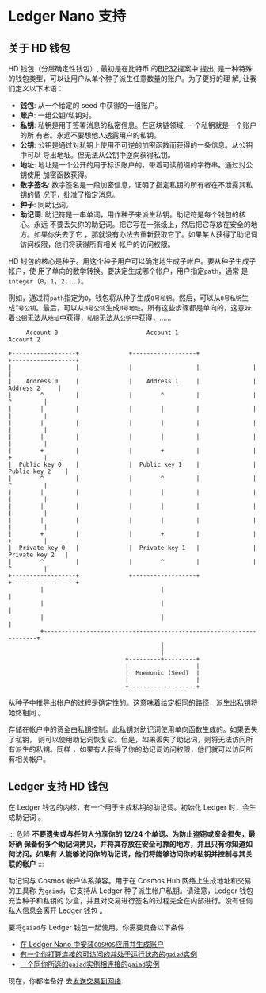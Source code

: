 <!-- markdown-link-check-disable -->

# Ledger Nano 支持

## 关于 HD 钱包

HD 钱包（分层确定性钱包）, 最初是在比特币
的[BIP32](https://github.com/bitcoin/bips/blob/master/bip-0032.mediawiki)提案中
提出, 是一种特殊的钱包类型，可以让用户从单个种子派生任意数量的账户。为了更好的理
解, 让我们定义以下术语：

*   **钱包**: 从一个给定的 seed 中获得的一组账户。
*   **账户**: 一组公钥/私钥对。
*   **私钥**: 私钥是用于签署消息的私密信息。在区块链领域, 一个私钥就是一个账户的所
    有者。永远不要想他人透露用户的私钥。
*   **公钥**: 公钥是通过对私钥上使用不可逆的加密函数而获得的一条信息。从公钥中可以
    导出地址。但无法从公钥中逆向获得私钥。
*   **地址**: 地址是一个公开的用于标识账户的，带着可读前缀的字符串。通过对公钥使用
    加密函数获得。
*   **数字签名**: 数字签名是一段加密信息，证明了指定私钥的所有者在不泄露其私钥的情
    况下，批准了指定消息。
*   **种子**: 同助记词。
*   **助记词**: 助记符是一串单词，用作种子来派生私钥。助记符是每个钱包的核心。永远
    不要丢失你的助记词。把它写在一张纸上，然后把它存放在安全的地方。如果你失去了它
    ，那就没有办法去重新获取它了。如果某人获得了助记词访问权限，他们将获得所有相关
    帐户的访问权限。

HD 钱包的核心是种子。用这个种子用户可以确定地生成子帐户。要从种子生成子帐户，使
用了单向的数学转换。要决定生成哪个帐户，用户指定`path`，通常
是`integer`（`0`，`1`，`2`，...）。

例如，通过将`path`指定为`0`，钱包将从种子生成`0号私钥`。然后，可以从`0号私钥`生
成“`号公钥`。最后，可以从`0号公钥`生成`0号地址`。所有这些步骤都是单向的，这意味
着`公钥`无法从`地址`中获得，`私钥`无法从`公钥`中获得，......

         Account 0                         Account 1                         Account 2

    +------------------+              +------------------+               +------------------+
    |                  |              |                  |               |                  |
    |    Address 0     |              |    Address 1     |               |    Address 2     |
    |        ^         |              |        ^         |               |        ^         |
    |        |         |              |        |         |               |        |         |
    |        |         |              |        |         |               |        |         |
    |        |         |              |        |         |               |        |         |
    |        +         |              |        +         |               |        +         |
    |  Public key 0    |              |  Public key 1    |               |  Public key 2    |
    |        ^         |              |        ^         |               |        ^         |
    |        |         |              |        |         |               |        |         |
    |        |         |              |        |         |               |        |         |
    |        |         |              |        |         |               |        |         |
    |        +         |              |        +         |               |        +         |
    |  Private key 0   |              |  Private key 1   |               |  Private key 2   |
    |        ^         |              |        ^         |               |        ^         |
    +------------------+              +------------------+               +------------------+
             |                                 |                                  |
             |                                 |                                  |
             |                                 |                                  |
             +--------------------------------------------------------------------+
                                               |
                                               |
                                     +---------+---------+
                                     |                   |
                                     |  Mnemonic (Seed)  |
                                     |                   |
                                     +-------------------+

从种子中推导出帐户的过程是确定性的。这意味着给定相同的路径，派生出私钥将始终相同
。

存储在帐户中的资金由私钥控制。此私钥对助记词使用单向函数生成的。如果丢失了私钥，
则可以使用助记词恢复它。但是，如果丢失了助记词，则将无法访问所有派生的私钥。同样
，如果有人获得了你的助记词访问权限，他们就可以访问所有相关帐户。

## Ledger 支持 HD 钱包

在 Ledger 钱包的内核，有一个用于生成私钥的助记词。初始化 Ledger 时，会生成助记词
。

::: 危险 **不要遗失或与任何人分享你的 12/24 个单词。为防止盗窃或资金损失，最好确
保备份多个助记词拷贝，并将其存放在安全可靠的地方，并且只有你知道如何访问。如果有
人能够访问你的助记词，他们将能够访问你的私钥并控制与其关联的帐户** :::

助记词与 Cosmos 帐户体系兼容。用于在 Cosmos Hub 网络上生成地址和交易的工具称
为`gaiad`，它支持从 Ledger 种子派生帐户私钥。请注意，Ledger 钱包充当种子和私钥的
沙盒，并且对交易进行签名的过程完全在内部进行。没有任何私人信息会离开 Ledger 钱包
。

要将`gaiad`与 Ledger 钱包一起使用，你需要具备以下条件：

*   [在 Ledger Nano 中安装`COSMOS`应用并生成账户](./delegator-guide-cli.md#using-a-ledger-device)
*   [有一个你打算连接的可访问的并处于运行状态的`gaiad`实例](./delegator-guide-cli.md#accessing-the-cosmos-hub-network)
*   [一个同你所选的`gaiad`实例相连接的`gaiad`实例](./delegator-guide-cli.md#setting-up-gaiad)

现在，你都准备好
去[发送交易到网络](./delegator-guide-cli.md#sending-transactions).

<!-- markdown-link-check-enable -->
